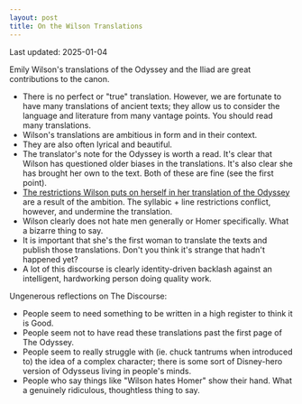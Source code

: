 ```yaml
---
layout: post
title: On the Wilson Translations
---
```

Last updated: 2025-01-04

Emily Wilson's translations of the Odyssey and the Iliad are great contributions to the canon. 

- There is no perfect or "true" translation. However, we are fortunate to have many translations of ancient texts; they allow us to consider the language and literature from many vantage points. You should read many translations. 
- Wilson's translations are ambitious in form and in their context.
- They are also often lyrical and beautiful.
- The translator's note for the Odyssey is worth a read. It's clear that Wilson has questioned older biases in the translations. It's also clear she has brought her own to the text. Both of these are fine (see the first point).
- [The restrictions Wilson puts on herself in her translation of the Odyssey](https://www.reddit.com/r/ClassicalEducation/comments/woixd8/comment/l88z73p/?utm_source=share&utm_medium=web3x&utm_name=web3xcss&utm_term=1&utm_content=share_button) are a result of the ambition. The syllabic + line restrictions conflict, however, and undermine the translation.
- Wilson clearly does not hate men generally or Homer specifically. What a bizarre thing to say.
- It is important that she's the first woman to translate the texts and publish those translations. Don't you think it's strange that hadn't happened yet?
- A lot of this discourse is clearly identity-driven backlash against an intelligent, hardworking person doing quality work. 

Ungenerous reflections on The Discourse:
- People seem to need something to be written in a high register to think it is Good.
- People seem not to have read these translations past the first page of The Odyssey.
- People seem to really struggle with (ie. chuck tantrums when introduced to) the idea of a complex character; there is some sort of Disney-hero version of Odysseus living in people's minds.
- People who say things like "Wilson hates Homer" show their hand. What a genuinely ridiculous, thoughtless thing to say. 